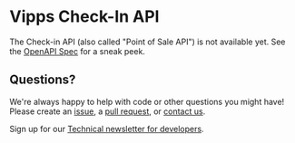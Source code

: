 <!-- START_METADATA
---
title: Introduction
sidebar_position: 1
hide_table_of_contents: true
---
END_METADATA -->

# Vipps Check-In API

The Check-in API (also called "Point of Sale API") is not available yet. See the [OpenAPI Spec](https://vippsas.github.io/vipps-developer-docs/api/check-in) for a sneak peek.

## Questions?

We're always happy to help with code or other questions you might have!
Please create an [issue](https://github.com/vippsas/vipps-check-in-api/issues),
a [pull request](https://github.com/vippsas/vipps-check-in-api/pulls),
or [contact us](https://github.com/vippsas/vipps-developers/blob/master/contact.md).

Sign up for our [Technical newsletter for developers](https://github.com/vippsas/vipps-developers/tree/master/newsletters).
